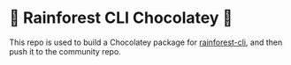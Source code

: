 # 🍫 Rainforest CLI Chocolatey 🍫

This repo is used to build a Chocolatey package for [rainforest-cli](/rainforestapp/rainforest-cli), and then push it to the community repo.